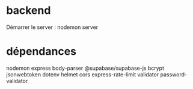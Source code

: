 # backend

Démarrer le server : nodemon server

# dépendances

nodemon
express
body-parser
@supabase/supabase-js
bcrypt
jsonwebtoken
dotenv
helmet
cors
express-rate-limit
validator
password-validator